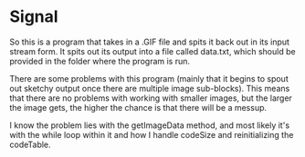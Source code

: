 # Signal

So this is a program that takes in a .GIF file and spits it back out in its input stream form. It spits out its output into a file called data.txt, which should be provided in the folder where the program is run.

There are some problems with this program (mainly that it begins to spout out sketchy output once there are multiple image sub-blocks). This means that there are no problems with working with smaller images, but the larger the image gets, the higher the chance is that there will be a messup.

I know the problem lies with the getImageData method, and most likely it's with the while loop within it and how I handle codeSize and reinitializing the codeTable.
